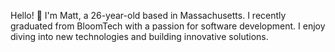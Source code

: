 

Hello! 👋 I'm Matt, a 26-year-old based in Massachusetts. I recently graduated from BloomTech with a passion for software development. I enjoy diving into new technologies and building innovative solutions.





